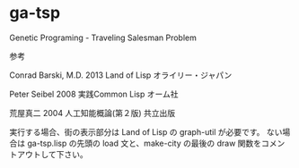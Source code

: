 ga-tsp
======

Genetic Programing - Traveling Salesman Problem

参考

Conrad Barski, M.D. 2013 Land of Lisp オライリー・ジャパン

Peter Seibel 2008 実践Common Lisp オーム社

荒屋真二 2004 人工知能概論(第２版) 共立出版

実行する場合、街の表示部分は Land of Lisp の graph-util が必要です。
ない場合は ga-tsp.lisp の先頭の load 文と、make-city の最後の draw 関数をコメントアウトして下さい。
